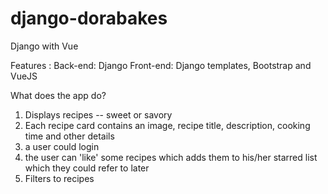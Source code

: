 # django-dorabakes
Django with Vue 

Features :
Back-end: Django
Front-end: Django templates, Bootstrap and VueJS

What does the app do? 
1) Displays recipes -- sweet or savory
2) Each recipe card contains an image, recipe title, description, cooking time and other details
3) a user could login
4) the user can 'like' some recipes which adds them to his/her starred list which they could refer to later 
5) Filters to recipes

